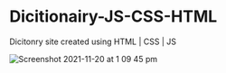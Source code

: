 # Dicitionairy-JS-CSS-HTML
Dicitonry site created using HTML | CSS | JS 





![Screenshot 2021-11-20 at 1 09 45 pm](https://user-images.githubusercontent.com/83833096/142727727-da2c52e6-b4be-4e62-9bbe-e1c3b0dfc332.png)

